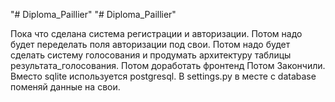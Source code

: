 "# Diploma_Paillier" 
"# Diploma_Paillier" 

Пока что сделана система регистрации и авторизации. 
Потом надо будет переделать поля авторизации под свои.
Потом надо будет сделать систему голосования и продумать архитектуру таблицы результата_голосования.
Потом доработать фронтенд
Потом Закончили.
Вместо sqlite используется postgresql. В settings.py в месте с database поменяй данные на свои.
